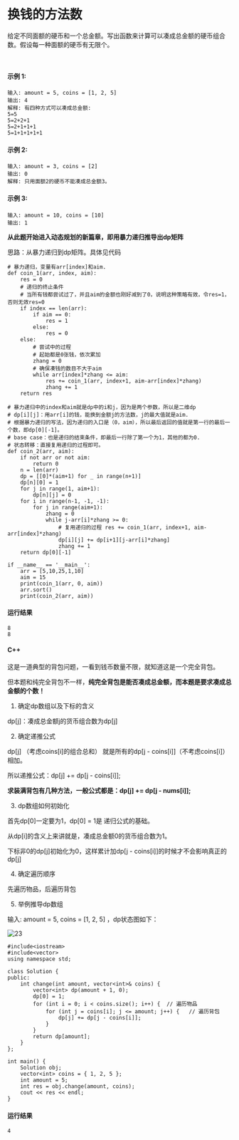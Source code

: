 # 换钱的方法数
给定不同面额的硬币和一个总金额。写出函数来计算可以凑成总金额的硬币组合数。假设每一种面额的硬币有无限个。 

 

#### 示例 1:

    输入: amount = 5, coins = [1, 2, 5]
    输出: 4
    解释: 有四种方式可以凑成总金额:
    5=5
    5=2+2+1
    5=2+1+1+1
    5=1+1+1+1+1
    
#### 示例 2:

    输入: amount = 3, coins = [2]
    输出: 0
    解释: 只用面额2的硬币不能凑成总金额3。
#### 示例 3:

    输入: amount = 10, coins = [10] 
    输出: 1

**从此题开始进入动态规划的新篇章，即用暴力递归推导出dp矩阵**

思路：从暴力递归到dp矩阵。具体见代码

    # 暴力递归，变量有arr[index]和aim.
    def coin_1(arr, index, aim):
        res = 0
        # 递归的终止条件
        # 当所有钱都尝试过了，并且aim的金额也刚好减到了0，说明这种策略有效，令res=1，否则无效res=0
        if index == len(arr):
            if aim == 0:
                res = 1
            else:
                res = 0
        else:
            # 尝试中的过程
            # 起始都是0张钱，依次累加
            zhang = 0
            # 确保凑钱的数目不大于aim
            while arr[index]*zhang <= aim:
                res += coin_1(arr, index+1, aim-arr[index]*zhang)
                zhang += 1
        return res
    
    # 暴力递归中的index和aim就是dp中的i和j，因为是两个参数，所以是二维dp
    # dp[i][j]：用arr[i]的钱，能换到金额j的方法数，j的最大值就是aim.
    # 根据暴力递归的写法，因为递归的入口是（0，aim），所以最后返回的值就是第一行的最后一个数，即dp[0][-1]。
    # base case：也是递归的结束条件，即最后一行除了第一个为1，其他的都为0.
    # 状态转移：直接复用递归的过程即可。
    def coin_2(arr, aim):
        if not arr or not aim:
            return 0
        n = len(arr)
        dp = [[0]*(aim+1) for _ in range(n+1)]
        dp[n][0] = 1
        for j in range(1, aim+1):
            dp[n][j] = 0
        for i in range(n-1, -1, -1):
            for j in range(aim+1):
                zhang = 0
                while j-arr[i]*zhang >= 0:
                    # 复用递归的过程 res += coin_1(arr, index+1, aim-arr[index]*zhang)
                    dp[i][j] += dp[i+1][j-arr[i]*zhang]
                    zhang += 1
        return dp[0][-1]

    if __name__ == '__main__':
        arr = [5,10,25,1,10]
        aim = 15
        print(coin_1(arr, 0, aim))
        arr.sort()
        print(coin_2(arr, aim))
        
#### 运行结果
    8
    8

#### C++

这是一道典型的背包问题，一看到钱币数量不限，就知道这是一个完全背包。

但本题和纯完全背包不一样，**纯完全背包是能否凑成总金额，而本题是要求凑成总金额的个数！**

1. 确定dp数组以及下标的含义

dp[j]：凑成总金额j的货币组合数为dp[j]

2. 确定递推公式

dp[j] （考虑coins[i]的组合总和） 就是所有的dp[j - coins[i]]（不考虑coins[i]）相加。

所以递推公式：dp[j] += dp[j - coins[i]];

**求装满背包有几种方法，一般公式都是：dp[j] += dp[j - nums[i]];**

3. dp数组如何初始化

首先dp[0]一定要为1，dp[0] = 1是 递归公式的基础。

从dp[i]的含义上来讲就是，凑成总金额0的货币组合数为1。

下标非0的dp[j]初始化为0，这样累计加dp[j - coins[i]]的时候才不会影响真正的dp[j]

4. 确定遍历顺序

先遍历物品，后遍历背包

5. 举例推导dp数组

输入: amount = 5, coins = [1, 2, 5] ，dp状态图如下：

![23](https://github.com/CamWu-cyber/leetcode/blob/master/%E5%8A%A8%E6%80%81%E8%A7%84%E5%88%92/23.png)

    #include<iostream>
    #include<vector>
    using namespace std;

    class Solution {
    public:
        int change(int amount, vector<int>& coins) {
            vector<int> dp(amount + 1, 0);
            dp[0] = 1;
            for (int i = 0; i < coins.size(); i++) {  // 遍历物品
                for (int j = coins[i]; j <= amount; j++) {   // 遍历背包
                    dp[j] += dp[j - coins[i]];
                }
            }
            return dp[amount];
        }
    };

    int main() {
        Solution obj;
        vector<int> coins = { 1, 2, 5 };
        int amount = 5;
        int res = obj.change(amount, coins);
        cout << res << endl;
    }
    
#### 运行结果
    4
